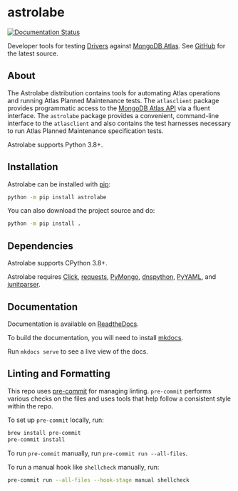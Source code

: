 # astrolabe

[![Documentation Status](https://readthedocs.org/projects/drivers-atlas-testing/badge/?version=latest)](http://drivers-atlas-testing.readthedocs.io/en/latest/?badge=latest)

Developer tools for testing
[Drivers](https://docs.mongodb.com/ecosystem/drivers/) against [MongoDB
Atlas](https://www.mongodb.com/cloud/atlas). See
[GitHub](https://github.com/mongodb-labs/drivers-atlas-testing) for the
latest source.

## About

The Astrolabe distribution contains tools for automating Atlas
operations and running Atlas Planned Maintenance tests. The
`atlasclient` package provides programmatic access to the [MongoDB Atlas
API](https://docs.atlas.mongodb.com/api/) via a fluent interface. The
`astrolabe` package provides a convenient, command-line interface to the
`atlasclient` and also contains the test harnesses necessary to run
Atlas Planned Maintenance specification tests.

Astrolabe supports Python 3.8+.

## Installation

Astrolabe can be installed with [pip](http://pypi.python.org/pypi/pip):

```bash
python -m pip install astrolabe
```

You can also download the project source and do:

```bash
python -m pip install .
```

## Dependencies

Astrolabe supports CPython 3.8+.

Astrolabe requires [Click](https://pypi.org/project/click/),
[requests](https://pypi.org/project/requests/),
[PyMongo](https://pypi.org/project/pymongo/),
[dnspython](https://pypi.org/project/pymongo/),
[PyYAML](https://pypi.org/project/PyYAML/), and
[junitparser](https://pypi.org/project/junitparser/).

## Documentation

Documentation is available on [ReadtheDocs](http://drivers-atlas-testing.readthedocs.io/en/latest/).

To build the documentation, you will need to install
[mkdocs](https://www.mkdocs.org/getting-started/). 

Run `mkdocs serve` to see a live view of the docs.

## Linting and Formatting

This repo uses [pre-commit](https://pypi.org/project/pre-commit/) for
managing linting. `pre-commit` performs various checks on the files and
uses tools that help follow a consistent style within the repo.

To set up `pre-commit` locally, run:

``` bash
brew install pre-commit
pre-commit install
```

To run `pre-commit` manually, run `pre-commit run --all-files`.

To run a manual hook like `shellcheck` manually, run:

``` bash
pre-commit run --all-files --hook-stage manual shellcheck
```
